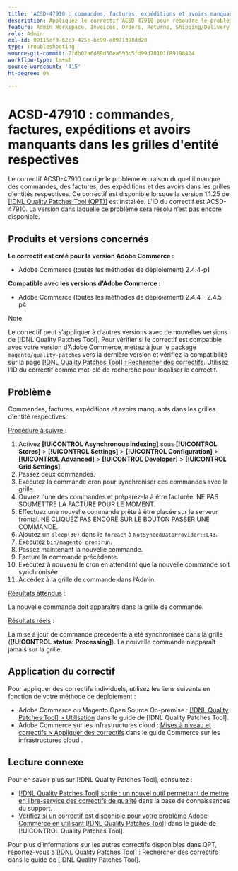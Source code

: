 ```yaml
---
title: 'ACSD-47910 : commandes, factures, expéditions et avoirs manquants dans les grilles d''entités respectives'
description: Appliquez le correctif ACSD-47910 pour résoudre le problème Adobe Commerce en raison duquel il manque des commandes, des factures, des expéditions et des avoirs dans les grilles d'entité respectives.
feature: Admin Workspace, Invoices, Orders, Returns, Shipping/Delivery
role: Admin
exl-id: 09115cf3-62c3-425e-bc99-e8971398dd20
type: Troubleshooting
source-git-commit: 7fdb02a6d89d50ea593c5fd99d78101f89198424
workflow-type: tm+mt
source-wordcount: '415'
ht-degree: 0%

---
```


# ACSD-47910 : commandes, factures, expéditions et avoirs manquants dans les grilles d&#39;entité respectives

Le correctif ACSD-47910 corrige le problème en raison duquel il manque des commandes, des factures, des expéditions et des avoirs dans les grilles d&#39;entités respectives. Ce correctif est disponible lorsque la version 1.1.25 de [[!DNL Quality Patches Tool (QPT)]](https://experienceleague.adobe.com/fr/docs/commerce-operations/tools/quality-patches-tool/quality-patches-tool-to-self-serve-quality-patches) est installée. L’ID du correctif est ACSD-47910. La version dans laquelle ce problème sera résolu n’est pas encore disponible.

## Produits et versions concernés

**Le correctif est créé pour la version Adobe Commerce :**
* Adobe Commerce (toutes les méthodes de déploiement) 2.4.4-p1

**Compatible avec les versions d’Adobe Commerce :**
* Adobe Commerce (toutes les méthodes de déploiement) 2.4.4 - 2.4.5-p4

>[!NOTE]
>
>Le correctif peut s’appliquer à d’autres versions avec de nouvelles versions de [!DNL Quality Patches Tool]. Pour vérifier si le correctif est compatible avec votre version d’Adobe Commerce, mettez à jour le package `magento/quality-patches` vers la dernière version et vérifiez la compatibilité sur la page [[!DNL Quality Patches Tool] : Rechercher des correctifs](https://experienceleague.adobe.com/tools/commerce-quality-patches/index.html?lang=fr). Utilisez l’ID du correctif comme mot-clé de recherche pour localiser le correctif.

## Problème

Commandes, factures, expéditions et avoirs manquants dans les grilles d&#39;entité respectives.

<u>Procédure à suivre </u> :

1. Activez **[!UICONTROL Asynchronous indexing]** sous **[!UICONTROL Stores]** > **[!UICONTROL Settings]** > **[!UICONTROL Configuration]** > **[!UICONTROL Advanced]** > **[!UICONTROL Developer]** > **[!UICONTROL Grid Settings]**.
1. Passez deux commandes.
1. Exécutez la commande cron pour synchroniser ces commandes avec la grille.
1. Ouvrez l&#39;une des commandes et préparez-la à être facturée. NE PAS SOUMETTRE LA FACTURE POUR LE MOMENT.
1. Effectuez une nouvelle commande prête à être placée sur le serveur frontal. NE CLIQUEZ PAS ENCORE SUR LE BOUTON PASSER UNE COMMANDE.
1. Ajoutez un `sleep(30)` dans le `foreach` à `NotSyncedDataProvider::L43`.
1. Exécutez `bin/magento cron:run`.
1. Passez maintenant la nouvelle commande.
1. Facture la commande précédente.
1. Exécutez à nouveau le cron en attendant que la nouvelle commande soit synchronisée.
1. Accédez à la grille de commande dans l’Admin.

<u>Résultats attendus</u> :

La nouvelle commande doit apparaître dans la grille de commande.

<u>Résultats réels</u> :

La mise à jour de commande précédente a été synchronisée dans la grille (**[!UICONTROL status: Processing]**). La nouvelle commande n’apparaît jamais sur la grille.

## Application du correctif

Pour appliquer des correctifs individuels, utilisez les liens suivants en fonction de votre méthode de déploiement :

* Adobe Commerce ou Magento Open Source On-premise : [[!DNL Quality Patches Tool] > Utilisation](/help/tools/quality-patches-tool/usage.md) dans le guide de [!DNL Quality Patches Tool].
* Adobe Commerce sur les infrastructures cloud : [Mises à niveau et correctifs > Appliquer des correctifs](https://experienceleague.adobe.com/docs/commerce-cloud-service/user-guide/develop/upgrade/apply-patches.html?lang=fr) dans le guide Commerce sur les infrastructures cloud .

## Lecture connexe

Pour en savoir plus sur [!DNL Quality Patches Tool], consultez :

* [[!DNL Quality Patches Tool] sortie : un nouvel outil permettant de mettre en libre-service des correctifs de qualité](https://experienceleague.adobe.com/fr/docs/commerce-operations/tools/quality-patches-tool/quality-patches-tool-to-self-serve-quality-patches) dans la base de connaissances du support.
* [Vérifiez si un correctif est disponible pour votre problème Adobe Commerce en utilisant [!DNL Quality Patches Tool]](/help/tools/quality-patches-tool/patches-available-in-qpt/check-patch-for-magento-issue-with-magento-quality-patches.md) dans le guide de [!UICONTROL Quality Patches Tool].


Pour plus d’informations sur les autres correctifs disponibles dans QPT, reportez-vous à [[!DNL Quality Patches Tool] : Rechercher des correctifs](https://experienceleague.adobe.com/tools/commerce-quality-patches/index.html?lang=fr) dans le guide de [!DNL Quality Patches Tool].
